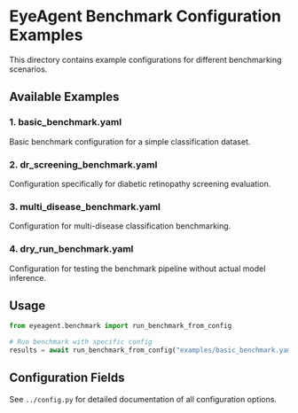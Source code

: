 # EyeAgent Benchmark Configuration Examples

This directory contains example configurations for different benchmarking scenarios.

## Available Examples

### 1. basic_benchmark.yaml
Basic benchmark configuration for a simple classification dataset.

### 2. dr_screening_benchmark.yaml
Configuration specifically for diabetic retinopathy screening evaluation.

### 3. multi_disease_benchmark.yaml  
Configuration for multi-disease classification benchmarking.

### 4. dry_run_benchmark.yaml
Configuration for testing the benchmark pipeline without actual model inference.

## Usage

```python
from eyeagent.benchmark import run_benchmark_from_config

# Run benchmark with specific config
results = await run_benchmark_from_config("examples/basic_benchmark.yaml")
```

## Configuration Fields

See `../config.py` for detailed documentation of all configuration options.
